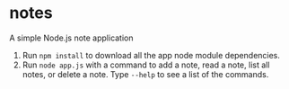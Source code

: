 # notes
A simple Node.js note application

1. Run `npm install` to download all the app node module dependencies.
2. Run `node app.js` with a command to add a note, read a note, list all notes, or delete a note. Type `--help` to see a list of the commands.